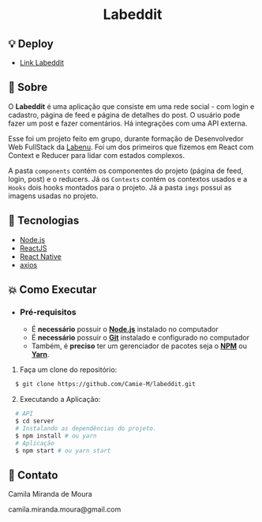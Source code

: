 <h1 align="center">
    Labeddit
</h1>

## :bulb: Deploy

- [Link Labeddit](http://camila-labeddit.surge.sh/)

## :bookmark: Sobre

O **Labeddit** é uma aplicação que consiste em uma rede social - com login e cadastro, página de feed e página de detalhes do post. O usuário pode fazer um post e fazer comentários. Há integrações com uma API externa.

Esse foi um projeto feito em grupo, durante formação de Desenvolvedor Web FullStack da [Labenu](https://www.labenu.com.br/). Foi um dos primeiros que fizemos em React com Context e Reducer para lidar com estados complexos.

A pasta `components` contém os componentes do projeto (página de feed, login, post) e o reducers. Já os `Contexts` contém os contextos usados e a `Hooks` dois hooks montados para o projeto. Já a pasta `imgs` possui as imagens usadas no projeto.

## :rocket: Tecnologias

- [Node.js](https://nodejs.org/en/)
- [ReactJS](https://reactjs.org/)
- [React Native](http://facebook.github.io/react-native/)
- [axios](https://github.com/axios/axios)

## :boom: Como Executar

- ### **Pré-requisitos**

  - É **necessário** possuir o **[Node.js](https://nodejs.org/en/)** instalado no computador
  - É **necessário** possuir o **[Git](https://git-scm.com/)** instalado e configurado no computador
  - Também, é **preciso** ter um gerenciador de pacotes seja o **[NPM](https://www.npmjs.com/)** ou **[Yarn](https://yarnpkg.com/)**.

1. Faça um clone do repositório:

```sh
  $ git clone https://github.com/Camie-M/labeddit.git
```

2. Executando a Aplicação:

```sh
  # API
  $ cd server
  # Instalando as dependências do projeto.
  $ npm install # ou yarn
  # Aplicação
  $ npm start # ou yarn start
```

## :email: Contato

<p>Camila Miranda de Moura</p>
camila.miranda.moura@gmail.com

